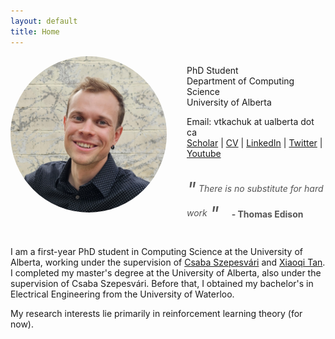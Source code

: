 ```yaml
---
layout: default
title: Home
---
```

<style>
  .profile-container {
    display: flex;
    align-items: stretch;
    margin-bottom: 2rem;
  }
  .profile-image {
    width: 250px;
    height: 250px;
    object-fit: cover;
    border-radius: 50%;
    margin-right: 2rem;
  }
  .info-quote-container {
    flex: 1;
    display: flex;
    flex-direction: column;
  }
  .contact-info-wrapper {
    flex: 1;
    display: flex;
    flex-direction: column;
    justify-content: center;
  }
  .contact-info {
    /* Add any specific styles for contact info here */
  }
  .quote-container {
    margin-top: auto;
    padding-top: 1rem;
  }
  .quote {
    font-style: italic;
    color: #555;
    display: inline;
    position: relative;
  }
  .quote:before, .quote:after {
    font-size: 2rem;
    vertical-align: middle;
  }
  .quote:before {
    content: '"';
    margin-right: 0.25rem;
  }
  .quote:after {
    content: '"';
    margin-left: 0.25rem;
  }
  .quote-author {
    display: inline-block;
    vertical-align: middle;
    margin-left: 1rem;
    font-weight: bold;
    color: #555;
  }
</style>

<div class="profile-container">
  <img src="/assets/images/headshot.jpg" alt="Vlad Tkachuk" class="profile-image">
  <div class="info-quote-container">
    <div class="contact-info-wrapper">
      <div class="contact-info">
        <p>PhD Student<br>
          Department of Computing Science <br>
          University of Alberta</p>
        <p>Email: vtkachuk at ualberta dot ca<br>
          <a href="https://scholar.google.com/citations?user=9sSwAAsAAAAJ&hl=en">Scholar</a> |
          <a href="https://scholar.google.com/citations?user=9sSwAAsAAAAJ&hl=en">CV</a> |
          <a href="https://www.linkedin.com/in/vtkachuk4/">LinkedIn</a> |
          <a href="https://x.com/VladTkachuk5">Twitter</a> |
          <a href="https://www.youtube.com/@VladTkachukAcademic">Youtube</a>
        </p>
      </div>
    </div>
    <div class="quote-container">
      <span class="quote">There is no substitute for hard work</span>
      <span class="quote-author">- Thomas Edison</span>
    </div>
  </div>
</div>
<p>I am a first-year PhD student in Computing Science at the University of Alberta, working under the supervision of <a href="https://sites.ualberta.ca/~szepesva/">Csaba Szepesvári</a> and <a href="https://xiaoqitan.org/">Xiaoqi Tan</a>. I completed my master's degree at the University of Alberta, also under the supervision of Csaba Szepesvári. Before that, I obtained my bachelor's in Electrical Engineering from the University of Waterloo.</p> 
<p>My research interests lie primarily in reinforcement learning theory (for now).</p>